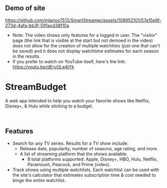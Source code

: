 
## Demo of site
https://github.com/mlarios7512/SmartStreamer/assets/108952101/57e15e6f-273d-4afa-bb3f-591acd38f10a

* Note: The video shows only features for a logged in user. The "visitor" page (the link that is visible at the start but not demoed in the video) does not allow for the creation of multiple watchlists (just one that can't be saved) and it does not display watchtime estimates for each season in the results.
* If you prefer to watch on YouTube itself, here's the link: https://youtu.be/dErvOLe4iYk

# StreamBudget

A web app intended to help you watch your favorite shows like Netflix, Disney+, & Hulu while sticking to a budget.

<br>

## Features
* Search for any TV series. Results for a TV show include:
	* Release date, popularity, number of seasons, age rating, and more.
	* A list of streaming platform that the shows available.
		* 8 total platforms supported: Apple, Disney+, HBO, Hulu, Netflix, Paramount, Peacock, and Prime (video).
* Track shows using multiple watchlists. Each watchlist can be used with the site's calculator that estimates subscription time & cost needed to binge the entire watchlist.
